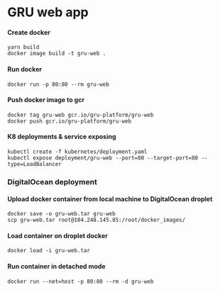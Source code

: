 # GRU web app

#### Create docker
```
yarn build
docker image build -t gru-web .
```

#### Run docker
```
docker run -p 80:80 --rm gru-web
```

#### Push docker image to gcr
```
docker tag gru-web gcr.io/gru-platform/gru-web
docker push gcr.io/gru-platform/gru-web
```

#### K8 deployments & service exposing
```
kubectl create -f kubernetes/deployment.yaml
kubectl expose deployment/gru-web --port=80 --target-port=80 --type=LoadBalancer
```

### **DigitalOcean deployment**

#### Upload docker container from local machine to DigitalOcean droplet
```
docker save -o gru-web.tar gru-web
scp gru-web.tar root@104.248.145.85:/root/docker_images/
```

#### Load container on droplet docker
```
docker load -i gru-web.tar
```

#### Run container in detached mode
```
docker run --net=host -p 80:80 --rm -d gru-web
```
